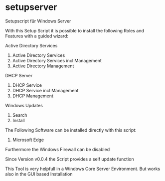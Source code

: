 # setupserver


Setupscript für Windows Server

With this Setup Script it is possible to install the following Roles and Features with a guided wizard:

Active Directory Services
1) Active Directory Services
2) Active Directory Services incl Management
3) Active Directory Management

DHCP Server
1) DHCP Service
2) DHCP Service incl Management
3) DHCP Management

Windows Updates
1) Search
2) Install

The Following Software can be installed directly with this script:
1) Microsoft Edge

Furthermore the Windows Firewall can be disabled

Since Version v0.0.4 the Script provides a self update function

This Tool is very helpfull in a Windows Core Server Environment.
But works also in the GUI based Installation